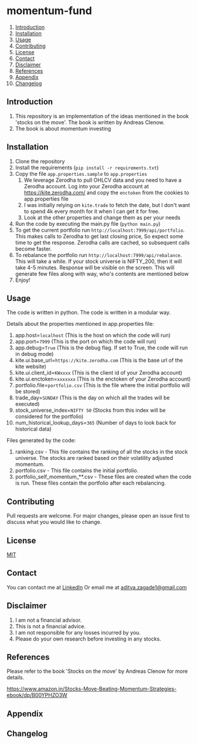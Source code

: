 # momentum-fund

1. [Introduction](#introduction)
2. [Installation](#installation)
3. [Usage](#usage)
4. [Contributing](#contributing)
5. [License](#license)
6. [Contact](#contact)
7. [Disclaimer](#disclaimer)
8. [References](#references)
9. [Appendix](#appendix)
10. [Changelog](#changelog)

## Introduction

1. This repository is an implementation of the ideas mentioned in the book 'stocks on the move'. The book is written by
   Andreas Clenow.
2. The book is about momentum investing

## Installation

1. Clone the repository
2. Install the requirements (`pip install -r requirements.txt`)
3. Copy the file `app.properties.sample` to `app.properties`
    1. We leverage Zerodha to pull OHLCV data and you need to have a Zerodha account. Log into your Zerodha account
       at https://kite.zerodha.com/ and copy the `enctoken` from the cookies to app.properties file
    2. I was initially relying on `kite.trade` to fetch the date, but I don't want to spend 4k every month for it when I
       can get it for free.
    3. Look at the other properties and change them as per your needs
5. Run the code by executing the main.py file (`python main.py`)
6. To get the current portfolio run `http://localhost:7999/api/portfolio`. This makes calls to Zerodha to get last
   closing price, So expect some time to get the response. Zerodha calls are cached, so subsequent calls become faster.
7. To rebalance the portfolio run `http://localhost:7999/api/rebalance`. This will take a while. If your stock universe
   is NIFTY_200, then it will take 4-5 minutes. Response will be visible on the screen. This will generate few files
   along with way, who's contents are mentioned below
8. Enjoy!

## Usage

The code is written in python. The code is written in a modular way.

Details about the properties mentioned in app.properties file:

1. app.host=`localhost` (This is the host on which the code will run)
2. app.port=`7999` (This is the port on which the code will run)
3. app.debug=`True` (This is the debug flag. If set to True, the code will run in debug mode)
4. kite.ui.base_url=`https://kite.zerodha.com` (This is the base url of the kite website)
5. kite.ui.client_id=`KWxxxx` (This is the client id of your Zerodha account)
6. kite.ui.enctoken=`xxxxxxx` (This is the enctoken of your Zerodha account)
7. portfolio.file=`portfolio.csv` (This is the file where the initial portfolio will be stored)
8. trade_day=`SUNDAY` (This is the day on which all the trades will be executed)
9. stock_universe_index=`NIFTY 50` (Stocks from this index will be considered for the portfolio)
10. num_historical_lookup_days=`365` (Number of days to look back for historical data)

Files generated by the code:

1. ranking.csv - This file contains the ranking of all the stocks in the stock universe. The stocks are ranked based on
   their volatility adjusted momentum.
2. portfolio.csv - This file contains the initial portfolio.
3. portfolio_self_momentum_**.csv - These files are created when the code is run. These files contain the portfolio
   after each rebalancing.

## Contributing

Pull requests are welcome. For major changes, please open an issue first to discuss what you would like to change.

## License

[MIT](https://choosealicense.com/licenses/mit/)

## Contact

You can contact me at [LinkedIn](https://www.linkedin.com/in/aditya-zagade-a2a01b93/)
Or email me at aditya.zagade1@gmail.com

## Disclaimer

1. I am not a financial advisor.
2. This is not a financial advice.
3. I am not responsible for any losses incurred by you.
4. Please do your own research before investing in any stocks.

## References

Please refer to the book 'Stocks on the move' by Andreas Clenow for more details.

https://www.amazon.in/Stocks-Move-Beating-Momentum-Strategies-ebook/dp/B00YPHZO3W

## Appendix

## Changelog

```
```